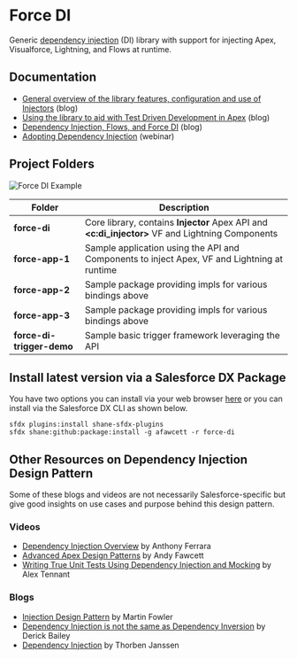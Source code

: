 # Force DI

Generic [dependency injection](https://en.wikipedia.org/wiki/Dependency_injection) (DI) library with support for injecting Apex, Visualforce, Lightning, and Flows at runtime. 

Documentation
-------------
- [General overview of the library features, configuration and use of Injectors](https://andyinthecloud.com/2018/07/15/managing-dependency-injection-within-salesforce/) (blog)
- [Using the library to aid with Test Driven Development in Apex](https://andyinthecloud.com/2018/07/29/test-driven-development-mocking-and-force-di/) (blog)
- [Dependency Injection, Flows, and Force DI](https://douglascayers.com/2018/08/05/dependency-injection-flows-and-force-di/) (blog)
- [Adopting Dependency Injection](https://douglascayers.com/2018/08/29/adopting-dependency-injection/) (webinar)

Project Folders
---------------

![Force DI Example](https://andrewfawcett.files.wordpress.com/2018/07/forcedi2.png)

| Folder | Description |
| ------ | ----------- |
| **force-di** | Core library, contains **Injector** Apex API and **<c:di_injector>** VF and Lightning Components |
| **force-app-1** | Sample application using the API and Components to inject Apex, VF and Lightning at runtime |
| **force-app-2** | Sample package providing impls for various bindings above |
| **force-app-3** | Sample package providing impls for various bindings above |
| **force-di-trigger-demo** | Sample basic trigger framework leveraging the API |

Install latest version via a Salesforce DX Package
--------------------------------------------------

You have two options you can install via your web browser [here](https://login.salesforce.com/packaging/installPackage.apexp?p0=04t1N000000Cr7oQAC) or you can install via the Salesforce DX CLI as shown below.

~~~~
sfdx plugins:install shane-sfdx-plugins
sfdx shane:github:package:install -g afawcett -r force-di
~~~~

Other Resources on Dependency Injection Design Pattern
------------------------------------------------------

Some of these blogs and videos are not necessarily Salesforce-specific but give good insights on use cases and purpose behind this design pattern.

### Videos

- [Dependency Injection Overview](https://www.youtube.com/watch?v=IKD2-MAkXyQ&t=0s&index=3&list=PL-oxrNbxQl3-wPOf0t3PT-0JYXiOBwReG) by Anthony Ferrara
- [Advanced Apex Design Patterns](https://www.youtube.com/watch?v=IKD2-MAkXyQ) by Andy Fawcett
- [Writing True Unit Tests Using Dependency Injection and Mocking](https://www.youtube.com/watch?v=hj4538vR6Mg&list=PL-oxrNbxQl3-wPOf0t3PT-0JYXiOBwReG&index=4) by Alex Tennant

### Blogs

- [Injection Design Pattern](https://martinfowler.com/articles/injection.html) by Martin Fowler
- [Dependency Injection is not the same as Dependency Inversion](https://lostechies.com/derickbailey/2011/09/22/dependency-injection-is-not-the-same-as-the-dependency-inversion-principle/) by Derick Bailey
- [Dependency Injection](https://stackify.com/dependency-injection) by Thorben Janssen
